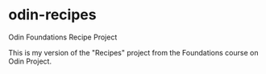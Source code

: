 # odin-recipes
Odin Foundations Recipe Project

This is my version of the "Recipes" project from the Foundations course on Odin Project.